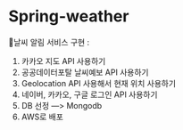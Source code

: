 # Spring-weather

📍날씨 알림 서비스 구현 :
1. 카카오 지도 API 사용하기
2. 공공데이터포탈 날씨예보 API 사용하기
3. Geolocation API 사용해서 현재 위치 사용하기
4. 네이버, 카카오, 구글 로그인 API 사용하기
5. DB 선정 —> Mongodb
6. AWS로 배포
